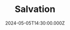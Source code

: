 ---
video:
  type: vimeo
  id: 943109444
speaker:
  permalink: bart-wilkins
  name: Bart Wilkins
title: Salvation
image: https://i.imgur.com/f9W3JKG.png
date: 2024-05-05T14:30:00.000Z
---